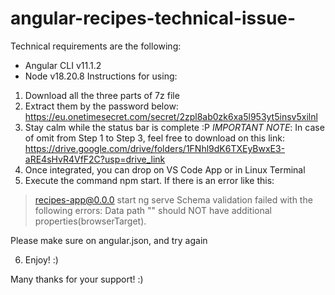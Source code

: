 # angular-recipes-technical-issue-
Technical requirements are the following:
* Angular CLI v11.1.2
* Node v18.20.8
Instructions for using:
1) Download all the three parts of 7z file
2) Extract them by the password below: https://eu.onetimesecret.com/secret/2zpl8ab0zk6xa5l953yt5insv5xilnl
3) Stay calm while the status bar is complete :P
   *IMPORTANT NOTE*: In case of omit from Step 1 to Step 3, feel free to download on this link: https://drive.google.com/drive/folders/1FNhl9dK6TXEyBwxE3-aRE4sHvR4VfF2C?usp=drive_link
4) Once integrated, you can drop on VS Code App or in Linux Terminal
5) Execute the command npm start. If there is an error like this:
> recipes-app@0.0.0 start
  ng serve
  Schema validation failed with the following errors:
  Data path "" should NOT have additional properties(browserTarget).

Please make sure on angular.json, and try again

6) Enjoy! :)

Many thanks for your support! :)
